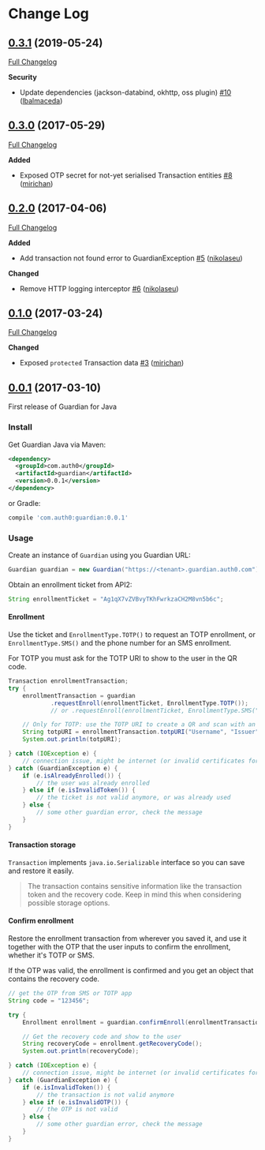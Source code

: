 # Change Log

## [0.3.1](https://github.com/auth0/Guardian.java/tree/0.3.1) (2019-05-24)
[Full Changelog](https://github.com/auth0/Guardian.java/compare/0.3.0...0.3.1)

**Security**
- Update dependencies (jackson-databind, okhttp, oss plugin) [\#10](https://github.com/auth0/Guardian.java/pull/10) ([lbalmaceda](https://github.com/lbalmaceda))

## [0.3.0](https://github.com/auth0/Guardian.java/tree/0.3.0) (2017-05-29)
[Full Changelog](https://github.com/auth0/Guardian.java/compare/0.2.0...0.3.0)

**Added**
- Exposed OTP secret for not-yet serialised Transaction entities [\#8](https://github.com/auth0/Guardian.java/pull/8) ([mirichan](https://github.com/mirichan))

## [0.2.0](https://github.com/auth0/Guardian.java/tree/0.2.0) (2017-04-06)
[Full Changelog](https://github.com/auth0/Guardian.java/compare/0.1.0...0.2.0)

**Added**
- Add transaction not found error to GuardianException [\#5](https://github.com/auth0/Guardian.java/pull/5) ([nikolaseu](https://github.com/nikolaseu))

**Changed**
- Remove HTTP logging interceptor [\#6](https://github.com/auth0/Guardian.java/pull/6) ([nikolaseu](https://github.com/nikolaseu))

## [0.1.0](https://github.com/auth0/Guardian.java/tree/0.1.0) (2017-03-24)
[Full Changelog](https://github.com/auth0/Guardian.java/compare/0.0.1...0.1.0)

**Changed**
- Exposed `protected` Transaction data [\#3](https://github.com/auth0/Guardian.java/pull/3) ([mirichan](https://github.com/mirichan))

## [0.0.1](https://github.com/auth0/Guardian.java/tree/0.0.1) (2017-03-10)

First release of Guardian for Java

### Install

Get Guardian Java via Maven:

```xml
<dependency>
  <groupId>com.auth0</groupId>
  <artifactId>guardian</artifactId>
  <version>0.0.1</version>
</dependency>
```

or Gradle:

```gradle
compile 'com.auth0:guardian:0.0.1'
```

### Usage

Create an instance of `Guardian` using you Guardian URL:

```java
Guardian guardian = new Guardian("https://<tenant>.guardian.auth0.com");
```

Obtain an enrollment ticket from API2:

```java
String enrollmentTicket = "Ag1qX7vZVBvyTKhFwrkzaCH2M8vn5b6c";
```

#### Enrollment

Use the ticket and `EnrollmentType.TOTP()` to request an TOTP enrollment, or `EnrollmentType.SMS()` and the phone number
for an SMS enrollment.

For TOTP you must ask for the TOTP URI to show to the user in the QR code.

```java
Transaction enrollmentTransaction;
try {
    enrollmentTransaction = guardian
            .requestEnroll(enrollmentTicket, EnrollmentType.TOTP());
            // or .requestEnroll(enrollmentTicket, EnrollmentType.SMS("+549XXXXXXXX58"));

    // Only for TOTP: use the TOTP URI to create a QR and scan with an app
    String totpURI = enrollmentTransaction.totpURI("Username", "Issuer");
    System.out.println(totpURI);

} catch (IOException e) {
    // connection issue, might be internet (or invalid certificates for example)
} catch (GuardianException e) {
    if (e.isAlreadyEnrolled()) {
        // the user was already enrolled
    } else if (e.isInvalidToken()) {
        // the ticket is not valid anymore, or was already used
    } else {
        // some other guardian error, check the message
    }
}
```

#### Transaction storage

`Transaction` implements `java.io.Serializable` interface so you can save and restore it easily.

> The transaction contains sensitive information like the transaction token and the recovery code. Keep in mind this
> when considering possible storage options.

#### Confirm enrollment

Restore the enrollment transaction from wherever you saved it, and use it together with the OTP that the user inputs to
confirm the enrollment, whether it's TOTP or SMS.

If the OTP was valid, the enrollment is confirmed and you get an object that contains the recovery code.

```java
// get the OTP from SMS or TOTP app
String code = "123456";

try {
    Enrollment enrollment = guardian.confirmEnroll(enrollmentTransaction, code);

    // Get the recovery code and show to the user
    String recoveryCode = enrollment.getRecoveryCode();
    System.out.println(recoveryCode);

} catch (IOException e) {
    // connection issue, might be internet (or invalid certificates for example)
} catch (GuardianException e) {
    if (e.isInvalidToken()) {
        // the transaction is not valid anymore
    } else if (e.isInvalidOTP()) {
        // the OTP is not valid
    } else {
        // some other guardian error, check the message
    }
}
```
